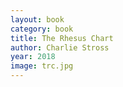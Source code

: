 ```yaml
---
layout: book
category: book
title: The Rhesus Chart
author: Charlie Stross
year: 2018
image: trc.jpg
---
```


